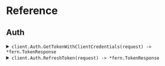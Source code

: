 # Reference
## Auth
<details><summary><code>client.Auth.GetTokenWithClientCredentials(request) -> *fern.TokenResponse</code></summary>
<dl>
<dd>

#### 🔌 Usage

<dl>
<dd>

<dl>
<dd>

```go
client.Auth.GetTokenWithClientCredentials(
        context.TODO(),
        &fern.GetTokenRequest{
            XApiKey: "X-Api-Key",
            ClientId: "client_id",
            ClientSecret: "client_secret",
            Scope: fern.String(
                "scope",
            ),
        },
    )
}
```
</dd>
</dl>
</dd>
</dl>

#### ⚙️ Parameters

<dl>
<dd>

<dl>
<dd>

**xApiKey:** `string` 
    
</dd>
</dl>

<dl>
<dd>

**clientId:** `string` 
    
</dd>
</dl>

<dl>
<dd>

**clientSecret:** `string` 
    
</dd>
</dl>

<dl>
<dd>

**audience:** `string` 
    
</dd>
</dl>

<dl>
<dd>

**grantType:** `string` 
    
</dd>
</dl>

<dl>
<dd>

**scope:** `*string` 
    
</dd>
</dl>
</dd>
</dl>


</dd>
</dl>
</details>

<details><summary><code>client.Auth.RefreshToken(request) -> *fern.TokenResponse</code></summary>
<dl>
<dd>

#### 🔌 Usage

<dl>
<dd>

<dl>
<dd>

```go
client.Auth.RefreshToken(
        context.TODO(),
        &fern.RefreshTokenRequest{
            XApiKey: "X-Api-Key",
            ClientId: "client_id",
            ClientSecret: "client_secret",
            RefreshToken: "refresh_token",
            Scope: fern.String(
                "scope",
            ),
        },
    )
}
```
</dd>
</dl>
</dd>
</dl>

#### ⚙️ Parameters

<dl>
<dd>

<dl>
<dd>

**xApiKey:** `string` 
    
</dd>
</dl>

<dl>
<dd>

**clientId:** `string` 
    
</dd>
</dl>

<dl>
<dd>

**clientSecret:** `string` 
    
</dd>
</dl>

<dl>
<dd>

**refreshToken:** `string` 
    
</dd>
</dl>

<dl>
<dd>

**audience:** `string` 
    
</dd>
</dl>

<dl>
<dd>

**grantType:** `string` 
    
</dd>
</dl>

<dl>
<dd>

**scope:** `*string` 
    
</dd>
</dl>
</dd>
</dl>


</dd>
</dl>
</details>
